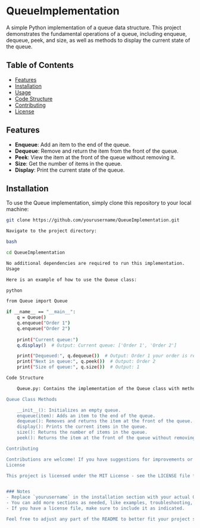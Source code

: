 # QueueImplementation

A simple Python implementation of a queue data structure. This project demonstrates the fundamental operations of a queue, including enqueue, dequeue, peek, and size, as well as methods to display the current state of the queue.

## Table of Contents

- [Features](#features)
- [Installation](#installation)
- [Usage](#usage)
- [Code Structure](#code-structure)
- [Contributing](#contributing)
- [License](#license)

## Features

- **Enqueue**: Add an item to the end of the queue.
- **Dequeue**: Remove and return the item from the front of the queue.
- **Peek**: View the item at the front of the queue without removing it.
- **Size**: Get the number of items in the queue.
- **Display**: Print the current state of the queue.

## Installation

To use the Queue implementation, simply clone this repository to your local machine:

```bash
git clone https://github.com/yourusername/QueueImplementation.git

Navigate to the project directory:

bash

cd QueueImplementation

No additional dependencies are required to run this implementation.
Usage

Here is an example of how to use the Queue class:

python

from Queue import Queue

if __name__ == "__main__":
    q = Queue()
    q.enqueue("Order 1")
    q.enqueue("Order 2")
    
    print("Current queue:")
    q.display()  # Output: Current queue: ['Order 1', 'Order 2']

    print("Dequeued:", q.dequeue())  # Output: Order 1 your order is ready
    print("Next in queue:", q.peek())  # Output: Order 2
    print("Size of queue:", q.size())  # Output: 1

Code Structure

    Queue.py: Contains the implementation of the Queue class with methods to manage the queue's operations.

Queue Class Methods

    __init__(): Initializes an empty queue.
    enqueue(item): Adds an item to the end of the queue.
    dequeue(): Removes and returns the item at the front of the queue.
    display(): Prints the current items in the queue.
    size(): Returns the number of items in the queue.
    peek(): Returns the item at the front of the queue without removing it.

Contributing

Contributions are welcome! If you have suggestions for improvements or new features, please feel free to create an issue or submit a pull request.
License

This project is licensed under the MIT License - see the LICENSE file for details.


### Notes
- Replace `yourusername` in the installation section with your actual GitHub username.
- You can add more sections as needed, like examples, troubleshooting, or FAQs, based on your project requirements.
- If you have a license file, make sure to include it as indicated.

Feel free to adjust any part of the README to better fit your project style or content!

